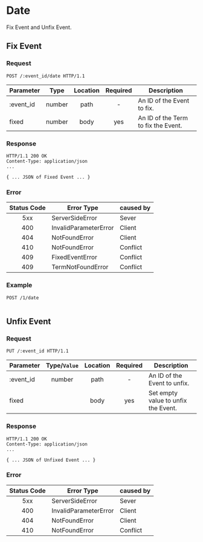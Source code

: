 # Date

Fix Event and Unfix Event.

## Fix Event

### Request

```
POST /:event_id/date HTTP/1.1
```

| Parameter | Type   | Location | Required | Description                         |
|-----------|:------:|:--------:|:--------:|-------------------------------------|
| :event_id | number | path     | -        | An ID of the Event to fix.          |
| fixed     | number | body     | yes      | An ID of the Term to fix the Event. |

### Response

```
HTTP/1.1 200 OK
Content-Type: application/json
...

{ ... JSON of Fixed Event ... }
```

### Error

| Status Code | Error Type            | caused by |
|:-----------:|-----------------------|-----------|
| 5xx         | ServerSideError       | Sever     |
| 400         | InvalidParameterError | Client    |
| 404         | NotFoundError         | Client    |
| 410         | NotFoundError         | Conflict  |
| 409         | FixedEventError       | Conflict  |
| 409         | TermNotFoundError     | Conflict  |

### Example

```
POST /1/date
```

```

```

## Unfix Event

### Request

```
PUT /:event_id HTTP/1.1
```

| Parameter | Type/`Value` | Location | Required | Description                         |
|-----------|:------------:|:--------:|:--------:|-------------------------------------|
| :event_id | number       | path     | -        | An ID of the Event to unfix.        |
| fixed     | ` `          | body     | yes      | Set empty value to unfix the Event. |

### Response

```
HTTP/1.1 200 OK
Content-Type: application/json
...

{ ... JSON of Unfixed Event ... }
```

### Error

| Status Code | Error Type            | caused by |
|:-----------:|-----------------------|-----------|
| 5xx         | ServerSideError       | Sever     |
| 400         | InvalidParameterError | Client    |
| 404         | NotFoundError         | Client    |
| 410         | NotFoundError         | Conflict  |
